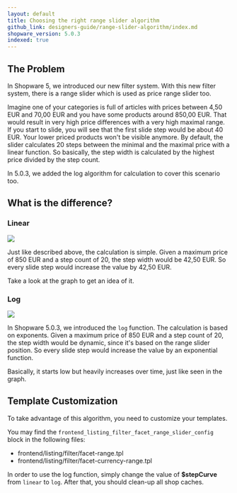 ```yaml
---
layout: default
title: Choosing the right range slider algorithm
github_link: designers-guide/range-slider-algorithm/index.md
shopware_version: 5.0.3
indexed: true
---
```


<div class="toc-list"></div>

## The Problem

In Shopware 5, we introduced our new filter system. With this new filter system, there is a range slider which is used as price range slider too.

Imagine one of your categories is full of articles with prices between 4,50 EUR and 70,00 EUR and you have some products around 850,00 EUR. That would result in very high price differences with a very high maximal range. If you start to slide, you will see that the first slide step would be about 40 EUR. Your lower priced products won't be visible anymore. By default, the slider calculates 20 steps between the minimal and the maximal price with a linear function. So basically, the step width is calculated by the highest price divided by the step count.

In 5.0.3, we added the log algorithm for calculation to cover this scenario too.

## What is the difference?

### Linear

<img src="linear.png" class="is-float-right">

Just like described above, the calculation is simple. Given a maximum price of 850 EUR and a step count of 20, the step width would be 42,50 EUR. So every slide step would increase the value by 42,50 EUR. 

Take a look at the graph to get an idea of it.

<div style="clear:both;"></div>

### Log

<img src="log.png" class="is-float-right">

In Shopware 5.0.3, we introduced the `log` function. The calculation is based on exponents. Given a maximum price of 850 EUR and a step count of 20, the step width would be dynamic, since it's based on the range slider position. So every slide step would increase the value by an exponential function.

Basically, it starts low but heavily increases over time, just like seen in the graph.

<div style="clear:both;"></div>

## Template Customization

To take advantage of this algorithm, you need to customize your templates.

You may find the `frontend_listing_filter_facet_range_slider_config` block in the following files:
* frontend/listing/filter/facet-range.tpl
* frontend/listing/filter/facet-currency-range.tpl

In order to use the log function, simply change the value of **$stepCurve** from `linear` to `log`. After that, you should clean-up all shop caches.
